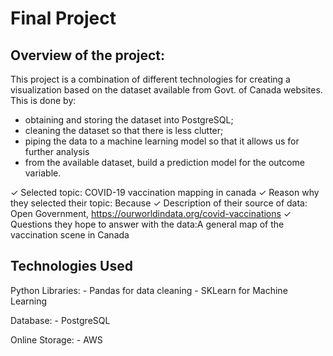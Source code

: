 # Final Project

## Overview of the project:

This project is a combination of different technologies for creating a visualization based on the dataset available from Govt. of Canada websites. This is done by:

- obtaining and storing the dataset into PostgreSQL;
- cleaning the dataset so that there is less clutter;
- piping the data to a machine learning model so that it allows us for further analysis
- from the available dataset, build a prediction model for the outcome variable.

✓ Selected topic: COVID-19 vaccination mapping in canada
✓ Reason why they selected their topic: Because
✓ Description of their source of data: Open Government, https://ourworldindata.org/covid-vaccinations
✓ Questions they hope to answer with the data:A general map of the vaccination scene in Canada


## Technologies Used

Python Libraries:
    - Pandas for data cleaning
    - SKLearn for Machine Learning

Database:
    - PostgreSQL

Online Storage:
    - AWS
